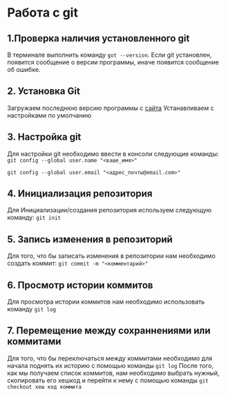 # Работа с git
## 1.Проверка наличия установленного git
В терминале выполнить команду ```got --version```. Если git установлен, появится сообщение о версии программы, иначе появится сообщение об ошибке.

## 2. Установка Git
Загружаем последнюю версию программы с [сайта](https://git-scm.com/download/mac)
Устанавливаем с настройками по умолчанию
## 3. Настройка git
Для настройки git необходимо ввести в консоли следующие команды:
```git config --global user.name "<ваше_имя>"```

```git config --global user.email "<адрес_почты@email.com>"```

## 4. Инициализация репозитория
Для Инициализации/создания репозитория используем следующую команду:
```git init```
## 5. Запись изменения в репозиторий
Для того, что бы записать изменения в репозитории нам необходимо создать коммит:
```git commit -m "<комментарий>"```

## 6. Просмотр истории коммитов
Для просмотра истории коммитов нам необходимо использовать команду ```git log```

## 7. Перемещение между сохраннениями или коммитами
Для того, что бы переключаться между коммитами необходимо для начала поднять их историю с помощью команды ```git log``` После того, как мы получаем список коммитов, нам необходимо выбрать нужный, скопировать его хешкод и перейти к нему с помощью команды ```git checkout хеш код коммита```
